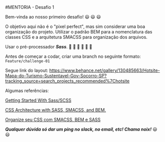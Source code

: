 #MENTORIA - Desafio 1

Bem-vinda ao nosso primeiro desafio! :smiley: :smiley: :smiley:

O objetivo aqui não é o "pixel perfect", mas sim considerar uma boa organização do projeto. Utilizar o padrão BEM para a nomenclatura das classes CSS e a arquitetura SMACSS para organização dos arquivos.

Usar o pré-processador _**Sass**_. :pray:  :pray: :pray: :rocket: :rocket: :rocket:

Antes de começar a codar, criar uma branch no seguinte formato: ```Feature/challenge-01```

Segue link do layout:
https://www.behance.net/gallery/130485663/Hotsite-Mapa-do-Turismo-Sustentavel-Gov-Socorro-SP?tracking_source=search_projects_recommended%7Chotsite

Algumas referências:

[Getting Started With Sass/SCSS](https://code.likeagirl.io/getting-started-with-sass-scss-972c266e96e7)

[CSS Architecture with SASS, SMACSS, and BEM.](https://itnext.io/css-architecture-with-sass-smacss-and-bem-cc618392c148)

[Organize seu CSS com SMACSS, BEM e SASS](https://medium.com/@larymagal/organize-seu-css-com-smacss-bem-e-sass-7e8f50a41544)

_**Qualquer dúvida só dar um ping no slack, no email, etc! Chama noix!**_ :smiley: :smiley: